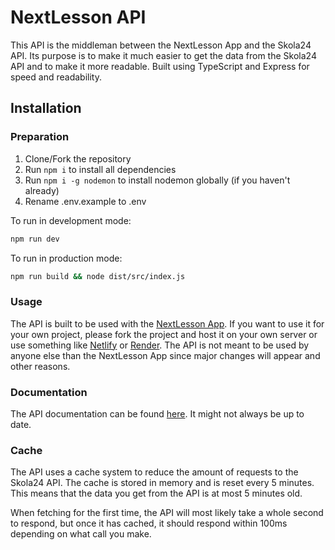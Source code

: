 # NextLesson API

This API is the middleman between the NextLesson App and the Skola24 API. Its purpose is to make it much easier to get the data from the Skola24 API and to make it more readable. Built using TypeScript and Express for speed and readability.

## Installation

### Preparation
1. Clone/Fork the repository
2. Run `npm i` to install all dependencies
3. Run `npm i -g nodemon` to install nodemon globally (if you haven't already)
4. Rename .env.example to .env

To run in development mode:
```bash
npm run dev
```

To run in production mode:
```bash
npm run build && node dist/src/index.js
```

### Usage
The API is built to be used with the [NextLesson App](https://github.com/LCHoldings/NextLesson). If you want to use it for your own project, please fork the project and host it on your own server or use something like [Netlify](https://netlify.com) or [Render](https://render.com/). The API is not meant to be used by anyone else than the NextLesson App since major changes will appear and other reasons.

### Documentation
The API documentation can be found [here](https://documenter.getpostman.com/view/30673392/2sAXqv6gjT). It might not always be up to date.

### Cache
The API uses a cache system to reduce the amount of requests to the Skola24 API. The cache is stored in memory and is reset every 5 minutes. This means that the data you get from the API is at most 5 minutes old.

When fetching for the first time, the API will most likely take a whole second to respond, but once it has cached, it should respond within 100ms depending on what call you make.